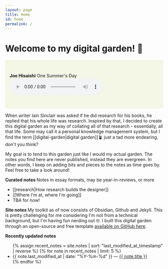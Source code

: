 ```yaml
---
layout: page
title: Home
id: home
permalink: /
---
```


# Welcome to my digital garden! 🌱

<p style="padding: 3em 1em; background: #f4f6e6; border-radius: 4px;">
   <span style="font-weight: bold">Joe Hisaishi</span> One Summer's Day <br>
      <audio controls>
    <source src="/assets/summerday.mp3" type="audio/mpeg">
    </audio>
   </br>
</p>

When writer Iain Sinclair was asked if he did research for his books, he replied that his whole life was research. Inspired by that, I decided to create this digital garden as my way of collating all of that research - essentially, all that life. Some may call it a personal knowledge management system, but I find the term [[digital-garden|digital garden]]🪴 just a tad more endearing, don't you think?

My goal is to tend to this garden just like I would my actual garden. The notes you find here are never published, instead they are evergreen. In other words, I keep on adding bits and pieces to the notes as time goes by. Feel free to take a look around!  

<strong>Curated notes </strong>
Notes in essay formats, may be year-in-reviews, or more 
<ul> 
<li> [[research|How research builds the designer]] </li>
<li> [[Where I'm at, where I'm going]]
<li> TBA for now! </li> </ul>

<strong>Site notes </strong>
My toolkit as of now consists of Obsidian, Github and Jekyll. This is pretty challenging for me considering I'm not from a technical background, but I'm having fun nerding out 🤓. I built this digital garden through an open-source and free template [available on GitHub here](https://github.com/maximevaillancourt/digital-garden-jekyll-template). 

<strong>Recently updated notes</strong>

<ul>
  {% assign recent_notes = site.notes | sort: "last_modified_at_timestamp" | reverse %}
  {% for note in recent_notes | limit: 5 %}
    <li>
      {{ note.last_modified_at | date: "%Y-%m-%d" }} — <a class="internal-link" href="{{ note.url }}">{{ note.title }}</a>
    </li>
  {% endfor %}
</ul>

<style>
  .wrapper {
    max-width: 46em;
  }
</style>
